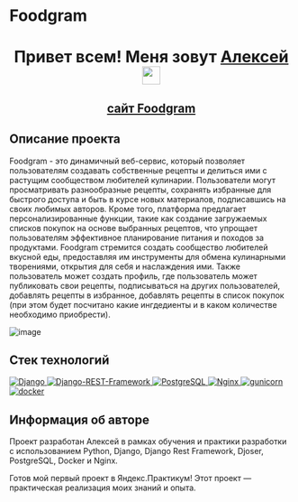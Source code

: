 # Foodgram

<h1 align="center">Привет всем! Меня зовут <a href="https://daniilshat.ru/" target="_blank">Алексей</a> 
<img src="https://github.com/blackcater/blackcater/raw/main/images/Hi.gif" height="32"/></h1>

<h2 align="center"><a href="https://alexey-foodgram.ddns.net/recipes">сайт Foodgram</a></h2>

## Описание проекта

Foodgram - это динамичный веб-сервис, который позволяет пользователям создавать собственные рецепты и делиться ими с растущим сообществом любителей кулинарии. Пользователи могут просматривать разнообразные рецепты, сохранять избранные для быстрого доступа и быть в курсе новых материалов, подписавшись на своих любимых авторов. Кроме того, платформа предлагает персонализированные функции, такие как создание загружаемых списков покупок на основе выбранных рецептов, что упрощает пользователям эффективное планирование питания и походов за продуктами. Foodgram стремится создать сообщество любителей вкусной еды, предоставляя им инструменты для обмена кулинарными творениями, открытия для себя и наслаждения ими. Также пользователь может создать профиль, где пользователь может публиковать свои рецепты, подписываться на других пользователей, добавлять рецепты в избранное, добавлять рецепты в список покупок (при этом будет посчитано какие ингдедиенты и в каком количестве необходимо приобрести).

![image](https://github.com/user-attachments/assets/1751c5de-a86c-402b-9ff9-b5e4fcf37060)



## Стек технологий

<a href="https://www.djangoproject.com/">
    <img alt="Django" src="https://img.shields.io/badge/django-%23092E20.svg?style=for-the-badge&logo=django&logoColor=white">
</a>
<a href="https://www.django-rest-framework.org/">
    <img alt="Django-REST-Framework" src="https://img.shields.io/badge/DJANGO-REST-ff1709?style=for-the-badge&logo=django&logoColor=white&color=ff1709&labelColor=gray">
</a>
<a href="https://www.postgresql.org/">
    <img alt="PostgreSQL" src="https://img.shields.io/badge/postgres-%23316192.svg?style=for-the-badge&logo=postgresql&logoColor=white">
</a>
<a href="https://nginx.org/ru/">
    <img alt="Nginx" src="https://img.shields.io/badge/nginx-%23009639.svg?style=for-the-badge&logo=nginx&logoColor=white">
</a>
<a href="https://gunicorn.org/">
    <img alt="gunicorn" src="https://img.shields.io/badge/gunicorn-%298729.svg?style=for-the-badge&logo=gunicorn&logoColor=white">
</a>
<a href="https://www.docker.com/">
    <img alt="docker" src="https://img.shields.io/badge/docker-%230db7ed.svg?style=for-the-badge&logo=docker&logoColor=white">
</a>

## Информация об авторе

Проект разработан Алексей в рамках обучения и практики разработки с использованием Python, Django, Django Rest Framework, Djoser, PostgreSQL, Docker и Nginx.

Готов мой первый проект в Яндекс.Практикум! Этот проект — практическая реализация моих знаний и опыта.
